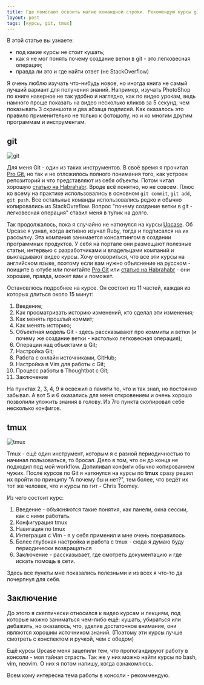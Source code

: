 ```yaml
---
title: Где помогают освоить магию командной строки. Рекомендую курсы git и tmux
layout: post
tags: [курсы, git, tmux]
---
```

В этой статье вы узнаете:
- под какие курсы не стоит кушать; 
- как я не мог понять почему создание ветки в git - это легковесная операция;
- правда ли это и где найти ответ (не StackOverflow)
<!--more-->

Я очень люблю изучать что-нибудь новое, но иногда книга не самый лучший вариант для получения знаний. Например, изучать PhotoShop по книге наверное не так удобно и наглядно, как по видео урокам, ведь намного проще показать на видео несколько кликов за 5 секунд, чем показывать 3 скриншота и два абзаца подписей. Как оказалось это правило применительно не только к фотошопу, но и ко многим другим программам и инструментам.

## git
![git](/assets/img/cources-git-tmux/git-logo.png)

Для меня Git - один из таких инструментов. В своё время я прочитал [Pro Git](https://git-scm.com/book/ru/v2), но так и не отложилось полного понимания того, как устроен репозиторий и что представляют из себя объекты. Потом читал хорошую [статью на Habrahabr](https://habr.com/post/313890/). Вроде всё понятно, но не совсем. Плюс ко всему на практике использовались в основном `git commit`, `git add`, `git push`. Все остальные команды использовались редко и обычно копировались из StackOvreflow. Вопрос "почему создание ветки в git - легковесная операция" ставил меня в тупик на долго.

Так продолжалось, пока я случайно не наткнулся на курсы [Upcase](https://thoughtbot.com/upcase/mastering-git). Об Upcase я узнал, когда активно изучал Ruby, тогда и подписался на их рассылку. Эта компания занимается консалтингом в создании программных продуктов. У себя на портале они размещают полезные статьи, интервью с разработчиками и владельцами компаний и выкладывают видео курсы. Хочу оговориться, что все эти курсы на английском языке, поэтому если вам нужно объяснение на русском - поищите в ютубе или почитайте [Pro Git](https://git-scm.com/book/ru/v2) или [статью на Habrahabr](https://habr.com/post/313890/) - они хорошие, правда, может вам и поможет.

Остановлюсь подробнее на курсе. Он состоит из 11 частей, каждая из которых длиться около 15 минут:
1. Введение;
2. Как просматривать историю изменений, кто сделал эти изменения;
3. Как менять прошлый коммит;
4. Как менять историю;
5. Объектная модель Git - здесь рассказывают про коммиты и ветки (и почему же создание ветки - настолько легковесная операция);
6. Операции над объектами в Git;
7. Настройка Git;
8. Работа с онлайн источниками, GitHub;
9. Настройка в Vim для работы с Git;
10. Процесс работы в Thoughtbot с Git;
11. Заключение

На пунктах 2, 3, 4, 9 я освежил в памяти то, что и так знал, но постоянно забывал. А вот 5 и 6 оказались для меня откровением и очень хорошо позволили уложить знания в голову. Из 7го пункта скопировал себе несколько конфигов.

## tmux

![tmux](/assets/img/cources-git-tmux/tmux-logo.png)

Tmux - ещё один инструмент, которым я с разной периодичностью то начинал пользоваться, то бросал. Дело в том, что он до конца не подходил под мой workflow. Допиливал конфиги обычно копированием чужих.
После курсов по Git я наткнулся на курсы по **tmux** сразу решил их пройти по принципу "А почему бы и нет?", тем более, что ведёт их тот же человек, что и курсы по гит - Chris Toomey.

Из чего состоит курс:
1. Введение - объясняются такие понятия, как панели, окна сессии, как с ними работать.
2. Конфигурация tmux
3. Навигация по tmux
4. Интеграция с Vim - я у себя применил и мне очень понравилось
5. Более глубокая настройка и работа с tmux - сюда я думаю буду периодически возвращаться
6. Заключение - рассказывает, где смотреть документацию и где искать помощь в сети.

Здесь все пункты мне показались полезными и из всех я что-то да почерпнул для себя.

## Заключение

До этого я скептически относился к видео курсам и лекциям, под которые можно заниматься чем-либо ещё: кушать, убираться или дебажить, но оказалось, что, уделив достаточное внимание, они являются хорошим источником знаний. (Поэтому эти курсы лучше смотреть с конспектом и ручкой, чем с обедом)

Ещё курсы Upcase меня зацепили тем, что пропогандируют работу в консоли - моя тайная страсть. Так же у них можно найти курсы по bash, vim, neovim. О них я потом напишу, когда ознакомлюсь.

Всем кому интересна тема работы в консоли - рекоммендую.
